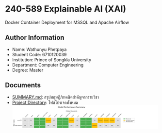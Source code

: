 # 240-589 Explainable AI (XAI)
Docker Container Deployment for MSSQL and Apache Airflow
## Author Information
- Name: Wathunyu Phetpaya
- Student Code: 6710120039
- Institution: Prince of Songkla University
- Department: Computer Engineering
- Degree: Master
## Documents
- [SUMMARY.md](https://github.com/wathunyu123/XAI-MINI/blob/main/SUMMARY.md): สรุปทฤษฎี/เทคนิคสำคัญจากรายวิชา
- [Project Directory](https://github.com/wathunyu123/XAI-MINI/tree/main/test): ไฟล์โปรเจคทั้งหมด
![Summary Heatmap](https://github.com/wathunyu123/XAI-MINI/blob/main/test/evaluation_summary_heatmap.png)